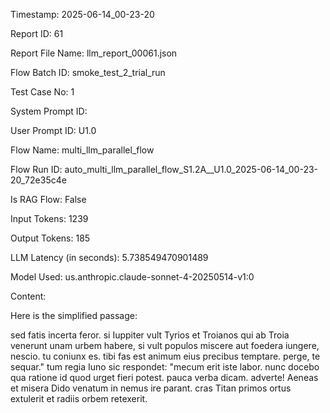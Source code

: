 Timestamp: 2025-06-14_00-23-20

Report ID: 61

Report File Name: llm_report_00061.json

Flow Batch ID: smoke_test_2_trial_run

Test Case No: 1

System Prompt ID: 

User Prompt ID: U1.0

Flow Name: multi_llm_parallel_flow

Flow Run ID: auto_multi_llm_parallel_flow_S1.2A__U1.0_2025-06-14_00-23-20_72e35c4e

Is RAG Flow: False

Input Tokens: 1239

Output Tokens: 185

LLM Latency (in seconds): 5.738549470901489

Model Used: us.anthropic.claude-sonnet-4-20250514-v1:0

Content:

Here is the simplified passage:

sed fatis incerta feror. si Iuppiter vult Tyrios et Troianos qui ab Troia venerunt unam urbem habere, si vult populos miscere aut foedera iungere, nescio. tu coniunx es. tibi fas est animum eius precibus temptare. perge, te sequar." tum regia Iuno sic respondet: "mecum erit iste labor. nunc docebo qua ratione id quod urget fieri potest. pauca verba dicam. adverte! Aeneas et misera Dido venatum in nemus ire parant. cras Titan primos ortus extulerit et radiis orbem retexerit.
